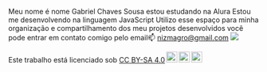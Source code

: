 Meu nome é nome Gabriel Chaves Sousa
estou estudando na Alura
Estou me desenvolvendo na linguagem JavaScript
Utilizo esse espaço para minha organização e compartilhamento dos meu projetos desenvolvidos
você pode entrar em contato comigo pelo email📫
nizmagro@gmail.com
![](https://media.giphy.com/media/v1.Y2lkPTc5MGI3NjExdWc2MjBkZWlmMXd5YmhqcXozZGkzeXI1bWcxbmEzdWZsemhyamd6OCZlcD12MV9pbnRlcm5hbF9naWZfYnlfaWQmY3Q9Zw/VIKa3CjZDCoymNcBY5/giphy.gif)

<p xmlns:cc="http://creativecommons.org/ns#" >Este trabalho está licenciado sob <a href="https://creativecommons.org/licenses/by-sa/4.0/?ref=chooser- v1" target="_blank" rel="license noopener noreferrer" style="display:inline-block;">CC BY-SA 4.0<img style="height:22px!important;margin-left:3px;vertical-align :texto inferior;" src="https://mirrors.creativecommons.org/presskit/icons/cc.svg?ref=chooser-v1" alt=""><img style="height:22px!important;margin-left:3px;vertical -align:texto inferior;" src="https://mirrors.creativecommons.org/presskit/icons/by.svg?ref=chooser-v1" alt=""><img style="height:22px!important;margin-left:3px;vertical -align:texto inferior;" src="https://mirrors.creativecommons.org/presskit/icons/sa.svg?ref=chooser-v1" alt=""></a></p>























